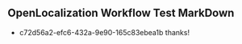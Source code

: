 ## OpenLocalization Workflow Test MarkDown
* c72d56a2-efc6-432a-9e90-165c83ebea1b thanks!

<!--HONumber=Jan17_HO1-->


